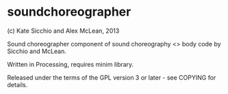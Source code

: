 soundchoreographer
==================

(c) Kate Sicchio and Alex McLean, 2013

Sound choreographer component of sound choreography <> body code by Sicchio 
and McLean.

Written in Processing, requires minim library.

Released under the terms of the GPL version 3 or later - see COPYING for 
details.
